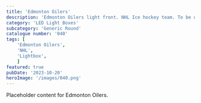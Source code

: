 ```yaml
---
title: 'Edmonton Oilers'
description: 'Edmonton Oilers light front. NHL Ice hockey team. To be used with the generic round housing.'
category: 'LED Light Boxes'
subcategory: 'Generic Round'
catalogue number: '040'
tags: [
    'Edmonton Oilers', 
    'NHL',
    'Lightbox', 
    ]
featured: true
pubDate: '2023-10-20'
heroImage: '/images/040.png'
---
```


Placeholder content for Edmonton Oilers.